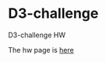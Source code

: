 # D3-challenge
D3-challenge HW


The hw page is [here](https://github.com/marsion0245/D3-challenge/blob/master/D3_data_journalism/index.html)
